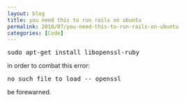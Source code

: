 ```yaml
---
layout: blog
title: you need this to run rails on ubuntu
permalink: 2010/07/you-need-this-to-run-rails-on-ubuntu
categories: [Code]
---
```


<pre>
sudo apt-get install libopenssl-ruby
</pre><p>
in order to combat this error:</p>
<pre>
no such file to load -- openssl
</pre><p>
be forewarned.</p>

